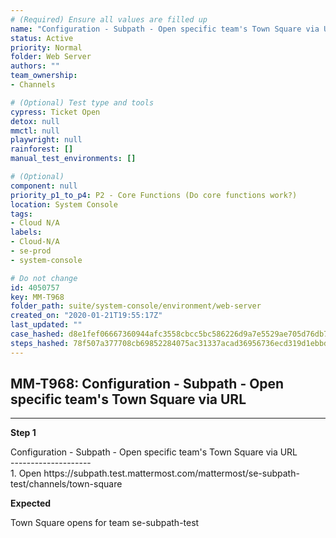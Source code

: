 ```yaml
---
# (Required) Ensure all values are filled up
name: "Configuration - Subpath - Open specific team's Town Square via URL"
status: Active
priority: Normal
folder: Web Server
authors: ""
team_ownership: 
- Channels

# (Optional) Test type and tools
cypress: Ticket Open
detox: null
mmctl: null
playwright: null
rainforest: []
manual_test_environments: []

# (Optional)
component: null
priority_p1_to_p4: P2 - Core Functions (Do core functions work?)
location: System Console
tags: 
- Cloud N/A
labels: 
- Cloud-N/A
- se-prod
- system-console

# Do not change
id: 4050757
key: MM-T968
folder_path: suite/system-console/environment/web-server
created_on: "2020-01-21T19:55:17Z"
last_updated: ""
case_hashed: d8e1fef06667360944afc3558cbcc5bc586226d9a7e5529ae705d76db7be43b376b2bca37ddedf688fab8a25ac828a9e
steps_hashed: 78f507a377708cb69852284075ac31337acad36956736ecd319d1ebbd5ca736ddc35587ebacfd90236ffc8fd8229805f
---
```


## MM-T968: Configuration - Subpath - Open specific team's Town Square via URL

---

**Step 1**

Configuration - Subpath - Open specific team's Town Square via URL\
\--------------------\
1\. Open https\://subpath.test.mattermost.com/mattermost/se-subpath-test/channels/town-square

**Expected**

Town Square opens for team se-subpath-test
